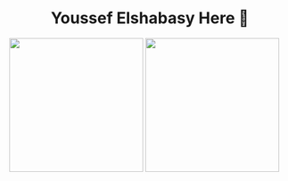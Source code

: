 <h1 align="center">Youssef Elshabasy Here 👋</h1>
<div>
  <img src="https://github-readme-stats.vercel.app/api?username=juke-duke&theme=blue-green" style="height:240px"/>
  <img src="https://github-readme-stats.vercel.app/api/top-langs/?username=juke-duke&theme=dark" style="height:240px"/>
</div>
